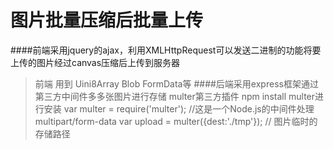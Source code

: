 # 图片批量压缩后批量上传
####前端采用jquery的ajax，利用XMLHttpRequest可以发送二进制的功能将要上传的图片经过canvas压缩后上传到服务器
> 前端 用到 Uini8Array Blob FormData等
####后端采用express框架通过第三方中间件多多张图片进行存储
>multer第三方插件 npm install multer进行安装 var multer = require('multer'); //这是一个Node.js的中间件处理multipart/form-data
var upload = multer({dest:'./tmp'}); // 图片临时的存储路径

